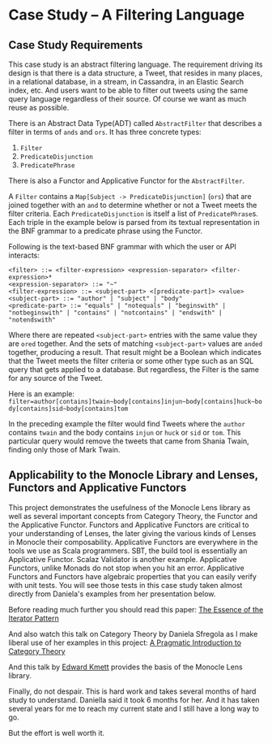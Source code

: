 # Case Study – A Filtering Language
 
## Case Study Requirements

This case study is an abstract filtering language. The requirement driving its design is that there is a data structure, a Tweet, 
that resides in many places,  in a relational database,  in a stream, in Cassandra, in an Elastic Search index, etc.  And 
users want to be able to filter out tweets using the same query language regardless of their source.  Of course we want as much reuse as possible.  

There is an Abstract Data Type(ADT) called `AbstractFilter` that describes a filter in terms of `ands` and `ors`.  It has three concrete
types:
  1. `Filter`
  1. `PredicateDisjunction`
  1. `PredicatePhrase`
  

There is also a Functor and Applicative Functor for the `AbstractFilter`. 


A `Filter` contains a `Map[Subject -> PredicateDisjunction]` (`ors`) that are joined together with an `and` to determine whether or not
a Tweet meets the filter criteria.  Each `PredicateDisjunction` is itself a list of `PredicatePhrase`s.  Each triple in the example
below is parsed from its textual representation in the BNF grammar to a predicate phrase using the Functor.

Following is the text-based BNF grammar with which the user or API interacts:

```
<filter> ::= <filter-expression> <expression-separator> <filter-expression>*
<expression-separator> ::= "~"
<filter-expression> ::= <subject-part> <[predicate-part]> <value>
<subject-part> ::= "author" | "subject" | "body"
<predicate-part> ::= "equals" | "notequals" | "beginswith" | "notbeginswith" | "contains" | "notcontains" | "endswith" | "notendswith" 
```

Where there are repeated `<subject-part>` entries with the same value they are `ored` together.   And the sets of matching
`<subject-part>` values are `anded` together, producing a result.  That result might be a Boolean which indicates that
the Tweet meets the filter criteria or some other type such as an SQL query that gets applied to a database.  But regardless,
the Filter is the same for any source of the Tweet.

Here is an example: `filter=author[contains]twain~body[contains]injun~body[contains]huck~body[contains]sid~body[contains]tom`


In the preceding example the filter would find Tweets where the `author` contains `twain` and the body contains `injun` or `huck` or `sid` or `tom`. 
This particular query would remove the tweets that came from Shania Twain, finding only those of Mark Twain.
 
## Applicability to the Monocle Library and Lenses, Functors and Applicative Functors

This project demonstrates the usefulness of the Monocle Lens library as well as several important concepts
from Category Theory, the Functor and the Applicative Functor.  Functors and Applicative Functors are critical to your 
understanding of Lenses, the later giving the various kinds of Lenses in Monocle their composability. Applicative Functors 
are everywhere in the tools we use as Scala programmers. SBT, the build tool is essentially an Applicative Functor.
Scalaz Validator is another example.  Applicative Functors, unlike Monads do not stop when you hit an error.  Applicative
Functors and Functors have algebraic properties that you can easily verify with unit tests.  You will see those tests in
this case study taken almost directly from Daniela's examples from her presentation below.


Before reading much further you should read this paper: [The Essence of the Iterator Pattern](https://www.cs.ox.ac.uk/jeremy.gibbons/publications/iterator.pdf)

And also watch this talk on Category Theory by Daniela Sfregola as I make liberal use of her examples in this project: [A Pragmatic Introduction to Category Theory](https://speakerdeck.com/danielasfregola/scalaworld-2017-a-pragmatic-introduction-to-category-theory)

And this talk by [Edward Kmett](https://vimeo.com/56063074) provides the basis of the Monocle Lens library.

Finally, do not despair. This is hard work and takes several months of hard study to understand.  Daniella said it took 6 months
for her.  And it has taken several years for me to reach my current state and I still have a long way to go. 

But the effort is well worth it.